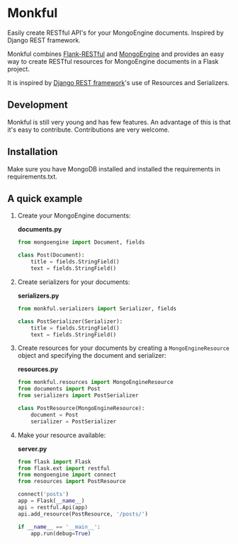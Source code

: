 # Monkful

Easily create RESTful API's for your MongoEngine documents. Inspired by Django
REST framework.

Monkful combines [Flank-RESTful](http://flask-restful.readthedocs.org/en/latest/)
and [MongoEngine](http://mongoengine.org/) and provides an easy way to create
RESTful resources for MongoEngine documents in a Flask project.

It is inspired by [Django REST framework](http://django-rest-framework.org/)'s
use of Resources and Serializers.

## Development

Monkful is still very young and has few features. An advantage of this is that
it's easy to contribute. Contributions are very welcome.

## Installation

Make sure you have MongoDB installed and installed the requirements in
requirements.txt.

## A quick example

1. Create your MongoEngine documents:

    **documents.py**

    ```python
    from mongoengine import Document, fields

    class Post(Document):
        title = fields.StringField()
        text = fields.StringField()
    ```

2. Create serializers for your documents:

    **serializers.py**

    ```python
    from monkful.serializers import Serializer, fields

    class PostSerializer(Serializer):
        title = fields.StringField()
        text = fields.StringField()
    ```

3. Create resources for your documents by creating a `MongoEngineResource` object
and specifying the document and serializer:

    **resources.py**

    ```python
    from monkful.resources import MongoEngineResource
    from documents import Post
    from serializers import PostSerializer

    class PostResource(MongoEngineResource):
        document = Post
        serializer = PostSerializer
    ```

4. Make your resource available:

    **server.py**

    ```python
    from flask import Flask
    from flask.ext import restful
    from mongoengine import connect
    from resources import PostResource

    connect('posts')
    app = Flask(__name__)
    api = restful.Api(app)
    api.add_resource(PostResource, '/posts/')

    if __name__ == '__main__':
        app.run(debug=True)
    ```
